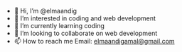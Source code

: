 - 👋 Hi, I’m @elmaandig
- 👀 I’m interested in coding and web development
- 🌱 I’m currently learning coding
- 💞️ I’m looking to collaborate on web development 
- 📫 How to reach me Email: elmaandigamal@gmail.com

<!---
elmaandig/elmaandig is a ✨ special ✨ repository because its `README.md` (this file) appears on your GitHub profile.
You can click the Preview link to take a look at your changes.
--->
